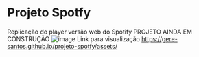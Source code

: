 # Projeto Spotfy
Replicação do player versão web do Spotify
PROJETO AINDA EM CONSTRUÇÃO
![image](https://user-images.githubusercontent.com/97447723/168712831-d9619db7-9623-4125-a491-6d97143b05db.png)
Link para visualização https://gere-santos.github.io/projeto-spotfy/assets/
